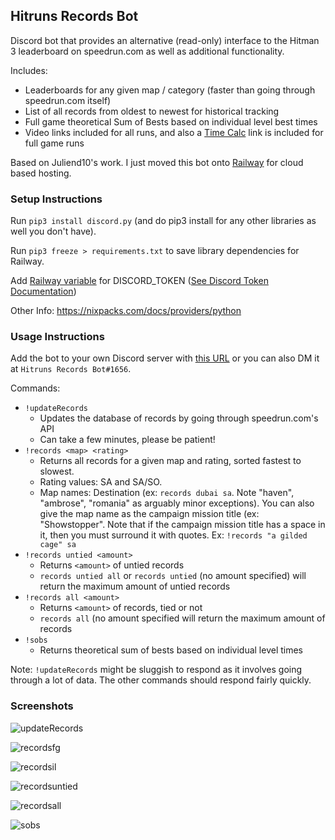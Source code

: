 ## Hitruns Records Bot
Discord bot that provides an alternative (read-only) interface to the Hitman 3 leaderboard on speedrun.com as well as additional functionality.

Includes:
- Leaderboards for any given map / category (faster than going through speedrun.com itself)
- List of all records from oldest to newest for historical tracking
- Full game theoretical Sum of Bests based on individual level best times
- Video links included for all runs, and also a [Time Calc](https://solderq35.github.io/fg-time-calc/) link is included for full game runs

Based on Juliend10's work. I just moved this bot onto [Railway](https://railway.app/) for cloud based hosting.

### Setup Instructions
Run `pip3 install discord.py` (and do pip3 install for any other libraries as well you don't have). 

Run `pip3 freeze > requirements.txt` to save library dependencies for Railway.

Add [Railway variable](https://docs.railway.app/develop/variables) for DISCORD_TOKEN ([See Discord Token Documentation](https://docs.discordbotstudio.org/setting-up-dbs/finding-your-bot-token))

Other Info: https://nixpacks.com/docs/providers/python

### Usage Instructions
Add the bot to your own Discord server with [this URL](https://discord.com/api/oauth2/authorize?client_id=1048593224735932508&permissions=2147486720&scope=bot%20applications.commands) or you can also DM it at `Hitruns Records Bot#1656`.

Commands:
- `!updateRecords`
  - Updates the database of records by going through speedrun.com's API
  - Can take a few minutes, please be patient!
- `!records <map> <rating>`
  - Returns all records for a given map and rating, sorted fastest to slowest. 
  - Rating values: SA and SA/SO. 
  - Map names: Destination (ex: `records dubai sa`. Note "haven", "ambrose", "romania" as arguably minor exceptions). You can also give the map name as the campaign mission title (ex: "Showstopper". Note that if the campaign mission title has a space in it, then you must surround it with quotes. Ex: `!records "a gilded cage" sa`
- `!records untied <amount>`
  - Returns `<amount>` of untied records
  - `records untied all` or `records untied` (no amount specified) will return the maximum amount of untied records
- `!records all <amount>`
  - Returns `<amount>` of records, tied or not
  - `records all` (no amount specified will return the maximum amount of records
- `!sobs`
  - Returns theoretical sum of bests based on individual level times

Note: `!updateRecords` might be sluggish to respond as it involves going through a lot of data. The other commands should respond fairly quickly.

### Screenshots
![updateRecords](https://media.discordapp.net/attachments/1018323831468851202/1048705618078351380/image.png)

![recordsfg](https://media.discordapp.net/attachments/1018323831468851202/1049091135022317589/image.png)

![recordsil](https://media.discordapp.net/attachments/1018323831468851202/1049091366594019438/image.png)

![recordsuntied](https://media.discordapp.net/attachments/1018323831468851202/1049090686437294242/image.png)

![recordsall](https://media.discordapp.net/attachments/1018323831468851202/1049090785984909362/image.png)

![sobs](https://media.discordapp.net/attachments/1018323831468851202/1048705959893139526/image.png)
